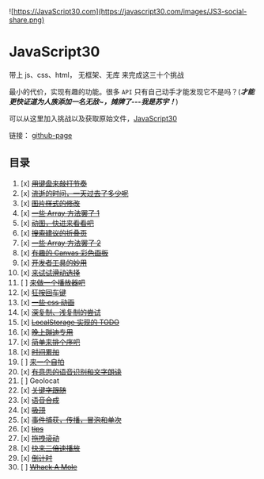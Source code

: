 ﻿![https://JavaScript30.com](https://javascript30.com/images/JS3-social-share.png)

# JavaScript30

带上 js、css、html， 无框架、无库 来完成这三十个挑战

最小的代价，实现有趣的功能。很多 `API` 只有自己动手才能发现它不是吗？(**_才能更快证道为人族添加一名无敌~，摊牌了---我是苏宇！_**)

可以从这里加入挑战以及获取原始文件，[JavaScript30](https://github.com/wesbos/JavaScript30)

链接： [github-page](pl-fe.github.io/javascript30/)

## 目录

1. [x] ~~[用键盘来敲打节奏](./01%20-%20JavaScript%20Drum%20Kit/index-START.html)~~
2. [x] ~~[流逝的时间，一天过去了多少呢](./02%20-%20JS%20and%20CSS%20Clock/index-START.html)~~
3. [x] ~~[图片样式的修改](./03%20-%20CSS%20Variables/index-START.html)~~
4. [x] ~~[一些 Array 方法罢了 1](./04%20-%20Array%20Cardio%20Day%201/index-START.html)~~
5. [x] ~~[动图，快进来看看吧](./05%20-%20Flex%20Panel%20Gallery/index-START.html)~~
6. [x] ~~[搜索建议的折叠页](./06%20-%20Type%20Ahead/index-START.html)~~
7. [x] ~~[一些 Array 方法罢了 2](./07%20-%20Array%20Cardio%20Day%202/index-START.html)~~
8. [x] ~~[有趣的 Canvas 彩色画板](./08%20-%20Fun%20with%20HTML5%20Canvas/index-START.html)~~
9. [x] ~~[开发者工具的妙用](./09%20-%20Dev%20Tools%20Domination/index-START.html)~~
10. [x] ~~[来试试滑动选择](./10%20-%20Hold%20Shift%20and%20Check%20Checkboxes/index-START.html)~~
11. [ ] ~~[来做一个播放器吧](./11%20-%20Custom%20Video%20Player/index.html)~~
12. [x] ~~[狂按回车键](./12%20-%20Key%20Sequence%20Detection/index-START.html)~~
13. [x] ~~[一些 css 动画](./13%20-%20Slide%20in%20on%20Scroll/index-START.html)~~
14. [x] ~~[深复制、浅复制的尝试](./14%20-%20JavaScript%20References%20VS%20Copying/index-START.html)~~
15. [x] ~~[LocalStorage 实现的 TODO](./15%20-%20LocalStorage/index-START.html)~~
16. [x] ~~[晚上蹦迪专用](./16%20-%20Mouse%20Move%20Shadow/index-START.html)~~
17. [x] ~~[简单来排个序吧](./17%20-%20Sort%20Without%20Articles/index-START.html)~~
18. [x] ~~[时间累加](./18%20-%20Adding%20Up%20Times%20with%20Reduce/index-START.html)~~
19. [ ] ~~[来一个自拍](./19%20-%20Webcam%20Fun/index.html)~~
20. [x] ~~[有意思的语音识别和文字朗读](./20%20-%20Speech%20Detection/index-START.html)~~
21. [ ] Geolocat
22. [x] ~~[关键字跟随](./22%20-%20Follow%20Along%20Link%20Highlighter/index-START.html)~~
23. [x] ~~[语音合成](./23%20-%20Speech%20Synthesis/index-START.html)~~
24. [x] ~~[吸顶](./24%20-%20Sticky%20Nav/index-START.html)~~
25. [x] ~~[事件捕获，传播，冒泡和单次](./25%20-%20Event%20Capture,%20Propagati/index-START.htmlon,%20Bubbling%20and%20Once/index-START.html)~~
26. [x] ~~[tips](./26%20-%20Stripe%20Follow%20Along%20Nav/index-START.html)~~
27. [x] ~~[拖拽滚动](./27%20-%20Click%20and%20Drag/index-START.html)~~
28. [x] ~~[快来三倍速播放](./28%20-%20Video%20Speed%20Controller/index-START.html)~~
29. [x] ~~[倒计时](./29%20-%20Countdown%20Timer/index.html)~~
30. [ ] ~~[Whack A Mole](./30%20-%20Whack%20A%20Mole/index-FINISHED.html)~~
